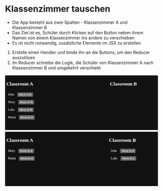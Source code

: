 # Klassenzimmer tauschen

- Die App besteht aus zwei Spalten - Klassenzimmer A und Klassenzimmer B
- Das Ziel ist es, Schüler durch Klicken auf den Button neben ihrem Namen von einem Klassenzimmer ins andere zu verschieben
- Es ist nicht notwendig, zusätzliche Elemente im JSX zu erstellen

1. Erstelle einen Handler und binde ihn an die Buttons, um den Reducer auszulösen
2. Im Reducer schreibe die Logik, die Schüler von Klassenzimmer A nach Klassenzimmer B und umgekehrt verschiebt

![Alt text](./images/1.png)
![Alt text](./images/2.png)
